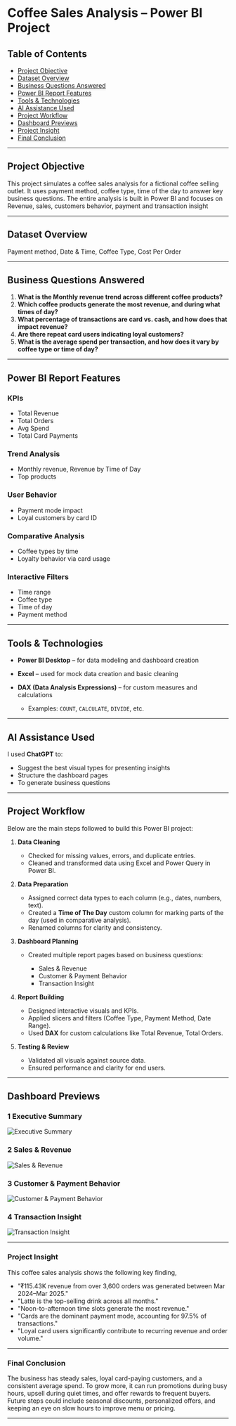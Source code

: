 #  Coffee Sales Analysis – Power BI Project

## Table of Contents
- [Project Objective](#project-objective)
- [Dataset Overview](#dataset-overview)
- [Business Questions Answered](#business-questions-answered)
- [Power BI Report Features](#power-bi-report-features)
- [Tools & Technologies](#tools--technologies)
- [AI Assistance Used](#ai-assistance-used)
- [Project Workflow](#project-workflow)
- [Dashboard Previews](#-dashboard-previews)
- [Project Insight](#project-insight)
- [Final Conclusion](#final-conclusion)

---

##  Project Objective

This project simulates a coffee sales analysis for a fictional coffee selling outlet. It uses payment method, coffee type, time of the day to answer key business questions. The entire analysis is built in Power BI and focuses on Revenue, sales, customers behavior, payment and transaction insight

---

##  Dataset Overview

Payment method, Date & Time, Coffee Type, Cost Per Order

---

##  Business Questions Answered

1. **What is the Monthly revenue trend across different coffee products?**
2. **Which coffee products generate the most revenue, and during what times of day?**
3. **What percentage of transactions are card vs. cash, and how does that impact revenue?**
4. **Are there repeat card users indicating loyal customers?**
5. **What is the average spend per transaction, and how does it vary by coffee type or time of day?**
---


##  Power BI Report Features

###  KPIs

* Total Revenue
* Total Orders
* Avg Spend
* Total Card Payments

###  Trend Analysis

* Monthly revenue, Revenue by Time of Day
* Top products 

###  User Behavior 

* Payment mode impact
* Loyal customers by card ID

###  Comparative Analysis

* Coffee types by time
* Loyalty behavior via card usage

###  Interactive Filters

* Time range
* Coffee type
* Time of day
* Payment method

---

##  Tools & Technologies

* **Power BI Desktop** – for data modeling and dashboard creation
* **Excel** – used for mock data creation and basic cleaning
* **DAX (Data Analysis Expressions)** – for custom measures and calculations

  * Examples: `COUNT`, `CALCULATE`, `DIVIDE`, etc.

---

##  AI Assistance Used

I used **ChatGPT** to:

* Suggest the best visual types for presenting insights
* Structure the dashboard pages
* To generate business questions

---


##  Project Workflow

Below are the main steps followed to build this Power BI project:

1. **Data Cleaning**

   * Checked for missing values, errors, and duplicate entries.
   * Cleaned and transformed data using Excel and Power Query in Power BI.

2. **Data Preparation**

   * Assigned correct data types to each column (e.g., dates, numbers, text).
   * Created a **Time of The Day** custom column for marking parts of the day (used in comparative analysis).
   * Renamed columns for clarity and consistency.

3. **Dashboard Planning**

   * Created multiple report pages based on business questions:

     * Sales & Revenue
     * Customer & Payment Behavior
     * Transaction Insight

5. **Report Building**

   * Designed interactive visuals and KPIs.
   * Applied slicers and filters (Coffee Type, Payment Method, Date Range).
   * Used **DAX** for custom calculations like Total Revenue, Total Orders.

6. **Testing & Review**

   * Validated all visuals against source data.
   * Ensured performance and clarity for end users.

---

##  Dashboard Previews

### 1️ Executive Summary
![Executive Summary](https://raw.githubusercontent.com/NinadShenoy/Coffee_sales_Analysis-Data_Visualization/main/Screenshot-Executive%20Summary.png)

### 2️ Sales & Revenue
![Sales & Revenue](https://raw.githubusercontent.com/NinadShenoy/Coffee_sales_Analysis-Data_Visualization/main/Screenshot-Sales%20%26%20Revenue.png)

### 3️ Customer & Payment Behavior
![Customer & Payment Behavior](https://raw.githubusercontent.com/NinadShenoy/Coffee_sales_Analysis-Data_Visualization/main/Screenshot-Customer%20%26%20Payment%20Behavior.png)

### 4️ Transaction Insight
![Transaction Insight](https://raw.githubusercontent.com/NinadShenoy/Coffee_sales_Analysis-Data_Visualization/main/Screenshot-Transaction%20Insight.png)

---

### **Project Insight**

This coffee sales analysis shows the following key finding, 
* "₹115.43K revenue from over 3,600 orders was generated between Mar 2024–Mar 2025."
* "Latte is the top-selling drink across all months."
* "Noon-to-afternoon time slots generate the most revenue."
* "Cards are the dominant payment mode, accounting for 97.5% of transactions."
* "Loyal card users significantly contribute to recurring revenue and order volume."

---

###  **Final Conclusion**

The business has steady sales, loyal card-paying customers, and a consistent average spend. To grow more, it can run promotions during busy hours, upsell during quiet times, and offer rewards to frequent buyers. Future steps could include seasonal discounts, personalized offers, and keeping an eye on slow hours to improve menu or pricing.

---
